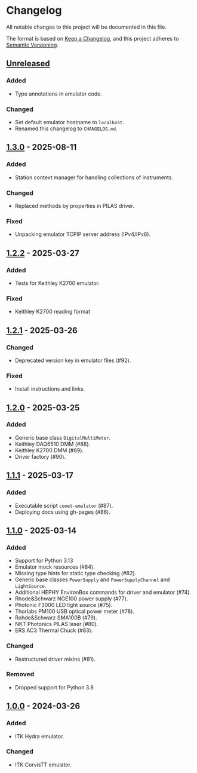 # Changelog

All notable changes to this project will be documented in this file.

The format is based on [Keep a Changelog](https://keepachangelog.com/en/1.1.0/),
and this project adheres to [Semantic Versioning](https://semver.org/spec/v2.0.0.html).

## [Unreleased]

### Added

- Type annotations in emulator code.

### Changed

- Set default emulator hostname to `localhost`.
- Renamed this changelog to `CHANGELOG.md`.

## [1.3.0] - 2025-08-11

### Added

- Station context manager for handling collections of instruments.

### Changed

- Replaced methods by properties in PILAS driver.

### Fixed

- Unpacking emulator TCPIP server address (IPv4/IPv6).

## [1.2.2] - 2025-03-27

### Added

- Tests for Keithley K2700 emulator.

### Fixed

- Keithley K2700 reading format

## [1.2.1] - 2025-03-26

### Changed

- Deprecated version key in emulator files (#92).

### Fixed

- Install instructions and links.

## [1.2.0] - 2025-03-25

### Added

- Generic base class `DigitalMultiMeter`.
- Keithley DAQ6510 DMM (#88).
- Keithley K2700 DMM (#89).
- Driver factory (#90).

## [1.1.1] - 2025-03-17

### Added

- Executable script `comet-emulator` (#87).
- Deploying docs using gh-pages (#86).

## [1.1.0] - 2025-03-14

### Added

- Support for Python 3.13
- Emulator mock resources (#84).
- Missing type hints for static type checking (#82).
- Generic base classes `PowerSupply` and `PowerSupplyChannel` and `LightSource`.
- Additional HEPHY EnvironBox commands for driver and emulator (#74).
- Rhode&Schwarz NGE100 power supply (#77).
- Photonic F3000 LED light source (#75).
- Thorlabs PM100 USB optical power meter (#78).
- Rohde&Schwarz SMA100B (#79).
- NKT Photonics PILAS laser (#80).
- ERS AC3 Thermal Chuck (#83).

### Changed

- Restructured driver mixins (#81).

### Removed

- Dropped support for Python 3.8

## [1.0.0] - 2024-03-26

### Added

- ITK Hydra emulator.

### Changed

- ITK CorvisTT emulator.

[unreleased]: https://github.com/hephy-dd/comet/releases/tag/v1.3.0...HEAD
[1.3.0]: https://github.com/hephy-dd/comet/compare/v1.2.2...v1.3.0
[1.2.2]: https://github.com/hephy-dd/comet/compare/v1.2.1...v1.2.2
[1.2.1]: https://github.com/hephy-dd/comet/compare/v1.2.0...v1.2.1
[1.2.0]: https://github.com/hephy-dd/comet/compare/v1.1.1...v1.2.0
[1.1.1]: https://github.com/hephy-dd/comet/compare/v1.1.0...v1.1.1
[1.1.0]: https://github.com/hephy-dd/comet/compare/v1.0.0...v1.1.0
[1.0.0]: https://github.com/hephy-dd/comet/releases/tag/v1.0.0
